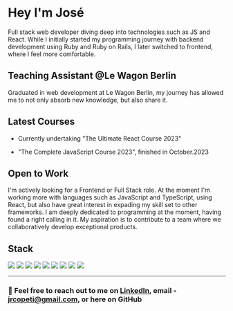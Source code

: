 # Hey I'm José 

Full stack web developer diving deep into technologies such as JS and React.
While I initially started my programming journey with backend development using Ruby and Ruby on Rails, I later switched to frontend, where I feel more comfortable.

## Teaching Assistant @Le Wagon Berlin

Graduated in web development at Le Wagon Berlin, my journey has allowed me to not only absorb new knowledge, but also share it. 

## Latest Courses

- Currently undertaking "The Ultimate React Course 2023" 

- "The Complete JavaScript Course 2023", finished in October.2023

## Open to Work

I'm actively looking for a Frontend or Full Stack role. At the moment I'm working more with languages such as JavaScript and TypeScript, using  React, but also have great interest in expading my skill set to other frameworks.
I am deeply dedicated to programming at the moment, having found a right calling in it. My aspiration is to contribute to a team where we collaboratively develop exceptional products.

## Stack
![](https://img.shields.io/badge/React-20232A?style=plastic&logo=react&logoColor=61DAFB)
![](https://img.shields.io/badge/JavaScript-F7DF1E?style=plastic&logo=javascript&logoColor=black)
![](https://img.shields.io/badge/Ruby-CC342D?style=plastic&logo=ruby&logoColor=white)
![](https://img.shields.io/badge/Ruby_on_Rails-CC0000?style=plastic&logo=ruby-on-rails&logoColor=white)
![](https://img.shields.io/badge/HTML5-E34F26?style=plastic&logo=html5&logoColor=white)
![](https://img.shields.io/badge/CSS3-1572B6?style=plastic&logo=css3&logoColor=white)
![](https://img.shields.io/badge/Sass-CC6699?style=plastic&logo=sass&logoColor=white)
![](https://img.shields.io/badge/PostgreSQL-316192?style=plastic&logo=postgresql&logoColor=white)
![](https://img.shields.io/badge/Git-F05032?style=plastic&logo=git&logoColor=white)


---

### 📩 Feel free to reach out to me on [LinkedIn](https://www.linkedin.com/in/josecopeti/), email - jrcopeti@gmail.com, or here on GitHub 
